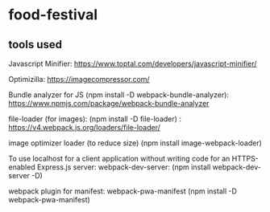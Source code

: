 # food-festival

## tools used

Javascript Minifier: https://www.toptal.com/developers/javascript-minifier/

Optimizilla: https://imagecompressor.com/

Bundle analyzer for JS (npm install -D webpack-bundle-analyzer): https://www.npmjs.com/package/webpack-bundle-analyzer

file-loader (for images): (npm install -D file-loader) : https://v4.webpack.js.org/loaders/file-loader/

image optimizer loader (to reduce size) (npm install image-webpack-loader) 

To use localhost for a client application without writing code for an HTTPS-enabled Express.js server: webpack-dev-server: (npm install webpack-dev-server -D)

webpack plugin for manifest: webpack-pwa-manifest (npm install -D webpack-pwa-manifest)